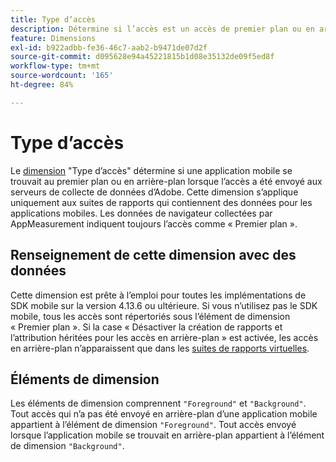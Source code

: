 ```yaml
---
title: Type d’accès
description: Détermine si l’accès est un accès de premier plan ou en arrière-plan.
feature: Dimensions
exl-id: b922adbb-fe36-46c7-aab2-b9471de07d2f
source-git-commit: d095628e94a45221815b1d08e35132de09f5ed8f
workflow-type: tm+mt
source-wordcount: '165'
ht-degree: 84%

---
```


# Type d’accès

Le [dimension](overview.md) &quot;Type d’accès&quot; détermine si une application mobile se trouvait au premier plan ou en arrière-plan lorsque l’accès a été envoyé aux serveurs de collecte de données d’Adobe. Cette dimension s’applique uniquement aux suites de rapports qui contiennent des données pour les applications mobiles. Les données de navigateur collectées par AppMeasurement indiquent toujours l’accès comme « Premier plan ».

## Renseignement de cette dimension avec des données

Cette dimension est prête à l’emploi pour toutes les implémentations de SDK mobile sur la version 4.13.6 ou ultérieure. Si vous n’utilisez pas le SDK mobile, tous les accès sont répertoriés sous l’élément de dimension « Premier plan ». Si la case « Désactiver la création de rapports et l’attribution héritées pour les accès en arrière-plan » est activée, les accès en arrière-plan n’apparaissent que dans les [suites de rapports virtuelles](../vrs/vrs-mobile-visit-processing.md).

## Éléments de dimension

Les éléments de dimension comprennent `"Foreground"` et `"Background"`. Tout accès qui n’a pas été envoyé en arrière-plan d’une application mobile appartient à l’élément de dimension `"Foreground"`. Tout accès envoyé lorsque l’application mobile se trouvait en arrière-plan appartient à l’élément de dimension `"Background"`.
